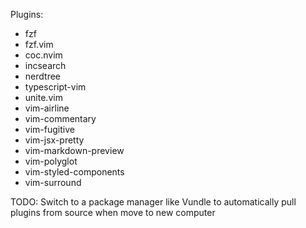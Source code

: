 Plugins:
- fzf
- fzf.vim
- coc.nvim
- incsearch
- nerdtree
- typescript-vim
- unite.vim
- vim-airline
- vim-commentary
- vim-fugitive
- vim-jsx-pretty
- vim-markdown-preview
- vim-polyglot
- vim-styled-components
- vim-surround

TODO: Switch to a package manager like Vundle to automatically pull plugins from source when move to new computer
